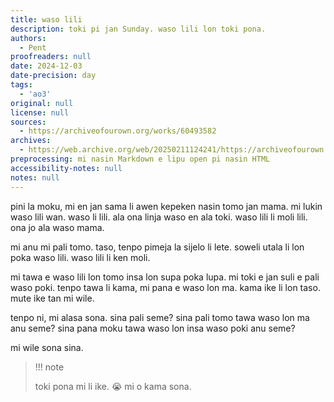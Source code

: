 ```yaml
---
title: waso lili
description: toki pi jan Sunday. waso lili lon toki pona.
authors:
  - Pent
proofreaders: null
date: 2024-12-03
date-precision: day
tags:
  - 'ao3'
original: null
license: null
sources:
  - https://archiveofourown.org/works/60493582
archives:
  - https://web.archive.org/web/20250211124241/https://archiveofourown.org/works/60493582
preprocessing: mi nasin Markdown e lipu open pi nasin HTML
accessibility-notes: null
notes: null
---
```


pini la moku, mi en jan sama li awen kepeken nasin tomo jan mama. mi lukin waso lili wan. waso li lili. ala ona linja waso en ala toki. waso lili li moli lili. ona jo ala waso mama.

mi anu mi pali tomo. taso, tenpo pimeja la sijelo li lete. soweli utala li lon poka waso lili. waso lili li ken moli.

mi tawa e waso lili lon tomo insa lon supa poka lupa. mi toki e jan suli e pali waso poki. tenpo tawa li kama, mi pana e waso lon ma. kama ike li lon taso. mute ike tan mi wile.

tenpo ni, mi alasa sona. sina pali seme? sina pali tomo tawa waso lon ma anu seme? sina pana moku tawa waso lon insa waso poki anu seme?

mi wile sona sina.

> !!! note
>
> toki pona mi li ike. 😭 mi o kama sona.